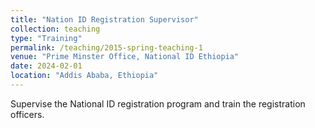 ```yaml
---
title: "Nation ID Registration Supervisor"
collection: teaching
type: "Training"
permalink: /teaching/2015-spring-teaching-1
venue: "Prime Minster Office, National ID Ethiopia"
date: 2024-02-01
location: "Addis Ababa, Ethiopia"
---
```



Supervise the National ID registration program and train the registration officers.


